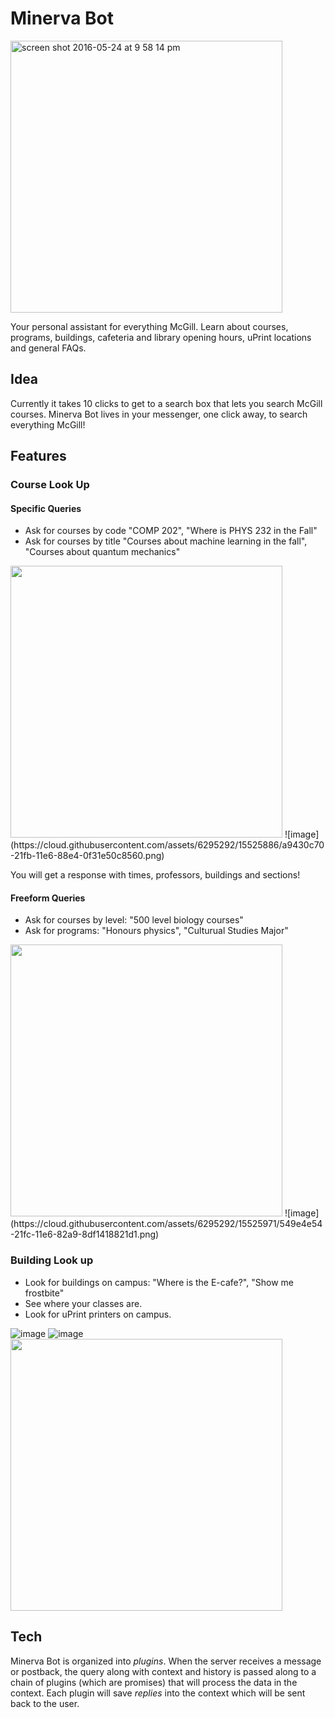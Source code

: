 # Minerva Bot

<img width="435" alt="screen shot 2016-05-24 at 9 58 14 pm" src="https://cloud.githubusercontent.com/assets/6295292/15525801/ec37add4-21fa-11e6-9e85-cd8f2d4b16d4.png">

Your personal assistant for everything McGill. Learn about courses, programs, buildings, cafeteria and library opening hours, uPrint locations and general FAQs.

## Idea

Currently it takes 10 clicks to get to a search box that lets you search McGill courses. Minerva Bot lives in your messenger, one click away, to search everything McGill!

## Features

### Course Look Up

#### Specific Queries
- Ask for courses by code "COMP 202", "Where is PHYS 232 in the Fall"
- Ask for courses by title "Courses about machine learning in the fall", "Courses about quantum mechanics"
 

<img width="435" src="https://cloud.githubusercontent.com/assets/6295292/15525873/85069e08-21fb-11e6-8cb7-3c8605515ecc.jpg" />
![image](https://cloud.githubusercontent.com/assets/6295292/15525886/a9430c70-21fb-11e6-88e4-0f31e50c8560.png)



You will get a response with times, professors, buildings and sections!

#### Freeform Queries
- Ask for courses by level: "500 level biology courses"
- Ask for programs: "Honours physics", "Culturual Studies Major"

<img width="435" src="https://cloud.githubusercontent.com/assets/6295292/15525936/0a10626e-21fc-11e6-861b-bd14ad2baf93.jpg"/>
![image](https://cloud.githubusercontent.com/assets/6295292/15525971/549e4e54-21fc-11e6-82a9-8df1418821d1.png)



### Building Look up
- Look for buildings on campus: "Where is the E-cafe?", "Show me frostbite"
- See where your classes are.
- Look for uPrint printers on campus.
 
![image](https://cloud.githubusercontent.com/assets/6295292/15525851/5377b76e-21fb-11e6-90bf-cdbf0fb972a1.png)
![image](https://cloud.githubusercontent.com/assets/6295292/15525865/6d9b68a2-21fb-11e6-99e4-5c099175bef8.png)
<img width="435" src="https://cloud.githubusercontent.com/assets/6295292/15526051/f478ae7e-21fc-11e6-855f-508c8a436242.jpg"/>



## Tech

Minerva Bot is organized into *plugins*. When the server receives a message or postback, the query along with context and history is passed along to a chain of plugins (which are promises) that will process the data in the context. Each plugin will save *replies* into the context which will be sent back to the user. 

